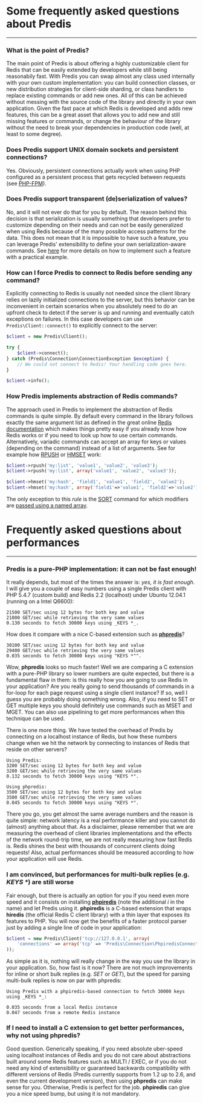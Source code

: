 # Some frequently asked questions about Predis #
_________________________________________________


### What is the point of Predis? ###

The main point of Predis is about offering a highly customizable client for Redis that can be easily
extended by developers while still being reasonabily fast. With Predis you can swap almost any class
used internally with your own custom implementation: you can build connection classes, or new
distribution strategies for client-side sharding, or class handlers to replace existing commands or
add new ones. All of this can be achieved without messing with the source code of the library and
directly in your own application. Given the fast pace at which Redis is developed and adds new
features, this can be a great asset that allows you to add new and still missing features or commands,
or change the behaviour of the library without the need to break your dependencies in production code
(well, at least to some degree).

### Does Predis support UNIX domain sockets and persistent connections? ###

Yes. Obviously, persistent connections actually work when using PHP configured as a persistent process that
gets recycled between requests (see [PHP-FPM](http://php-fpm.org/)).


### Does Predis support transparent (de)serialization of values? ###

No, and it will not ever do that for you by default. The reason behind this decision is that serialization
is usually something that developers prefer to customize depending on their needs and can not be easily
generalized when using Redis because of the many possible access patterns for the data. This does not
mean that it is impossible to have such a feature, you can leverage Predis' extensibility to define your
own serialization-aware commands. See [here](http://github.com/nrk/predis/issues/29#issuecomment-1202624)
for more details on how to implement such a feature with a practical example.


### How can I force Predis to connect to Redis before sending any command? ###

Explicitly connecting to Redis is usually not needed since the client library relies on lazily initialized
connections to the server, but this behavior can be inconvenient in certain scenarios when you absolutely
need to do an upfront check to detect if the server is up and running and eventually catch exceptions on
failures. In this case developers can use `Predis\Client::connect()` to explicitly connect to the server:

```php
$client = new Predis\Client();

try {
    $client->connect();
} catch (Predis\Connection\ConnectionException $exception) {
    // We could not connect to Redis! Your handling code goes here.
}

$client->info();
```


### How Predis implements abstraction of Redis commands? ###

The approach used in Predis to implement the abstraction of Redis commands is quite simple. By default
every command in the library follows exactly the same argument list as defined in the great online
[Redis documentation](http://redis.io/commands) which makes things pretty easy if you already know how
Redis works or if you need to look up how to use certain commands. Alternatively, variadic commands can
accept an array for keys or values (depending on the command) instead of a list of arguments. See for
example how [RPUSH](http://redis.io/commands/rpush) or [HMSET](http://redis.io/commands/hmset) work:

```php
$client->rpush('my:list', 'value1', 'value2', 'value3');                 // values as arguments
$client->rpush('my:list', array('value1', 'value2', 'value3'));          // values as single argument array

$client->hmset('my:hash', 'field1', 'value1', 'field2', 'value2');       // values as arguments
$client->hmset('my:hash', array('field1'=>'value1', 'field2'=>'value2'); // values as single named array
```

The only exception to this _rule_ is the [SORT](http://redis.io/commands/sort) command for which modifiers are
[passed using a named array](tests/Predis/Command/KeySortTest.php#L56-77).



# Frequently asked questions about performances #
_________________________________________________


### Predis is a pure-PHP implementation: it can not be fast enough! ###

It really depends, but most of the times the answer is: _yes, it is fast enough_. I will give you
a couple of easy numbers using a single Predis client with PHP 5.4.7 (custom build) and Redis 2.2
(localhost) under Ubuntu 12.04.1 (running on a Intel Q6600):

    21500 SET/sec using 12 bytes for both key and value
    21000 GET/sec while retrieving the very same values
    0.130 seconds to fetch 30000 keys using _KEYS *_.

How does it compare with a nice C-based extension such as [__phpredis__](http://github.com/nicolasff/phpredis)?

    30100 SET/sec using 12 bytes for both key and value
    29400 GET/sec while retrieving the very same values
    0.035 seconds to fetch 30000 keys using "KEYS *"".

Wow, __phpredis__ looks so much faster! Well we are comparing a C extension with a pure-PHP library so
lower numbers are quite expected, but there is a fundamental flaw in them: is this really how you are
going to use Redis in your application? Are you really going to send thousands of commands in a for-loop
for each page request using a single client instance? If so, well I guess you are probably doing something
wrong. Also, if you need to SET or GET multiple keys you should definitely use commands such as MSET and
MGET. You can also use pipelining to get more performances when this technique can be used.

There is one more thing. We have tested the overhead of Predis by connecting on a localhost instance of
Redis, but how these numbers change when we hit the network by connecting to instances of Redis that
reside on other servers?

    Using Predis:
    3200 SET/sec using 12 bytes for both key and value
    3200 GET/sec while retrieving the very same values
    0.132 seconds to fetch 30000 keys using "KEYS *".

    Using phpredis:
    3500 SET/sec using 12 bytes for both key and value
    3500 GET/sec while retrieving the very same values
    0.045 seconds to fetch 30000 keys using "KEYS *".

There you go, you get almost the same average numbers and the reason is quite simple: network latency
is a real performance killer and you cannot do (almost) anything about that. As a disclaimer, please
remember that we are measuring the overhead of client libraries implementations and the effects of the
network round-trip time, we are not really measuring how fast Redis is. Redis shines the best with
thousands of concurrent clients doing requests! Also, actual performances should be measured according
to how your application will use Redis.


### I am convinced, but performances for multi-bulk replies (e.g. _KEYS *_) are still worse ###

Fair enough, but there is actually an option for you if you need even more speed and it consists on
installing __[phpiredis](http://github.com/nrk/phpiredis)__ (note the additional _i_ in the name)
and let Predis using it. __phpiredis__ is a C-based extension that wraps __hiredis__ (the official
Redis C client library) with a thin layer that exposes its features to PHP. You will now get the
benefits of a faster protocol parser just by adding a single line of code in your application:

```php
$client = new Predis\Client('tcp://127.0.0.1', array(
    'connections' => array('tcp' => 'Predis\Connection\PhpiredisConnection')
));
```

As simple as it is, nothing will really change in the way you use the library in your application. So,
how fast is it now? There are not much improvements for inline or short bulk replies (e.g. _SET_ or
_GET_), but the speed for parsing multi-bulk replies is now on par with phpredis:

    Using Predis with a phpiredis-based connection to fetch 30000 keys using _KEYS *_:

    0.035 seconds from a local Redis instance
    0.047 seconds from a remote Redis instance


### If I need to install a C extension to get better performances, why not using phpredis? ###

Good question. Generically speaking, if you need absolute uber-speed using localhost instances of Redis
and you do not care about abstractions built around some Redis features such as MULTI / EXEC, or if you
do not need any kind of extensibility or guaranteed backwards compatibility with different versions of
Redis (Predis currently supports from 1.2 up to 2.6, and even the current development version), then
using __phpredis__ can make sense for you. Otherwise, Predis is perfect for the job. __phpiredis__
can give you a nice speed bump, but using it is not mandatory.
